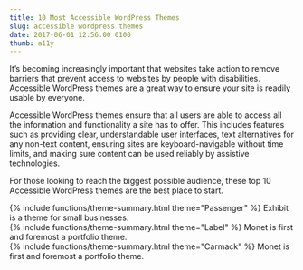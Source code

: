 ```yaml
---
title: 10 Most Accessible WordPress Themes
slug: accessible wordpress themes
date: 2017-06-01 12:56:00 0100
thumb: a11y
---
```


It’s becoming increasingly important that websites take action to remove barriers that prevent access to websites by people with disabilities. Accessible WordPress themes are a great way to ensure your site is readily usable by everyone.

Accessible WordPress themes ensure that all users are able to access all the information and functionality a site has to offer. This includes features such as providing clear, understandable user interfaces, text alternatives for any non-text content, ensuring sites are keyboard-navigable without time limits, and making sure content can be used reliably by assistive technologies.

For those looking to reach the biggest possible audience, these top 10 Accessible WordPress themes are the best place to start.


<div class="theme-summary" markdown="1">
{% include functions/theme-summary.html theme="Passenger" %}
Exhibit is a theme for small businesses.
</div>


<div class="theme-summary" markdown="1">
{% include functions/theme-summary.html theme="Label" %}
Monet is first and foremost a portfolio theme.
</div>


<div class="theme-summary" markdown="1">
{% include functions/theme-summary.html theme="Carmack" %}
Monet is first and foremost a portfolio theme.
</div>
